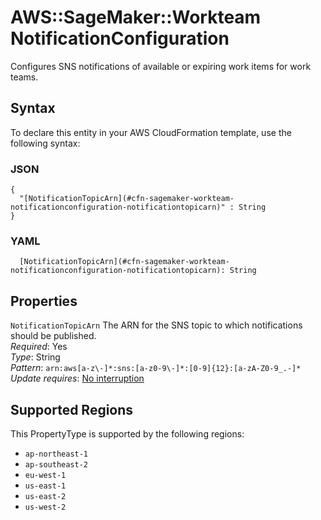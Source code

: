 # AWS::SageMaker::Workteam NotificationConfiguration<a name="aws-properties-sagemaker-workteam-notificationconfiguration"></a>

Configures SNS notifications of available or expiring work items for work teams\.

## Syntax<a name="aws-properties-sagemaker-workteam-notificationconfiguration-syntax"></a>

To declare this entity in your AWS CloudFormation template, use the following syntax:

### JSON<a name="aws-properties-sagemaker-workteam-notificationconfiguration-syntax.json"></a>

```
{
  "[NotificationTopicArn](#cfn-sagemaker-workteam-notificationconfiguration-notificationtopicarn)" : String
}
```

### YAML<a name="aws-properties-sagemaker-workteam-notificationconfiguration-syntax.yaml"></a>

```
  [NotificationTopicArn](#cfn-sagemaker-workteam-notificationconfiguration-notificationtopicarn): String
```

## Properties<a name="aws-properties-sagemaker-workteam-notificationconfiguration-properties"></a>

`NotificationTopicArn`  <a name="cfn-sagemaker-workteam-notificationconfiguration-notificationtopicarn"></a>
The ARN for the SNS topic to which notifications should be published\.  
*Required*: Yes  
*Type*: String  
*Pattern*: `arn:aws[a-z\-]*:sns:[a-z0-9\-]*:[0-9]{12}:[a-zA-Z0-9_.-]*`  
*Update requires*: [No interruption](https://docs.aws.amazon.com/AWSCloudFormation/latest/UserGuide/using-cfn-updating-stacks-update-behaviors.html#update-no-interrupt)

## Supported Regions

This PropertyType is supported by the following regions:

- `ap-northeast-1`
- `ap-southeast-2`
- `eu-west-1`
- `us-east-1`
- `us-east-2`
- `us-west-2`

